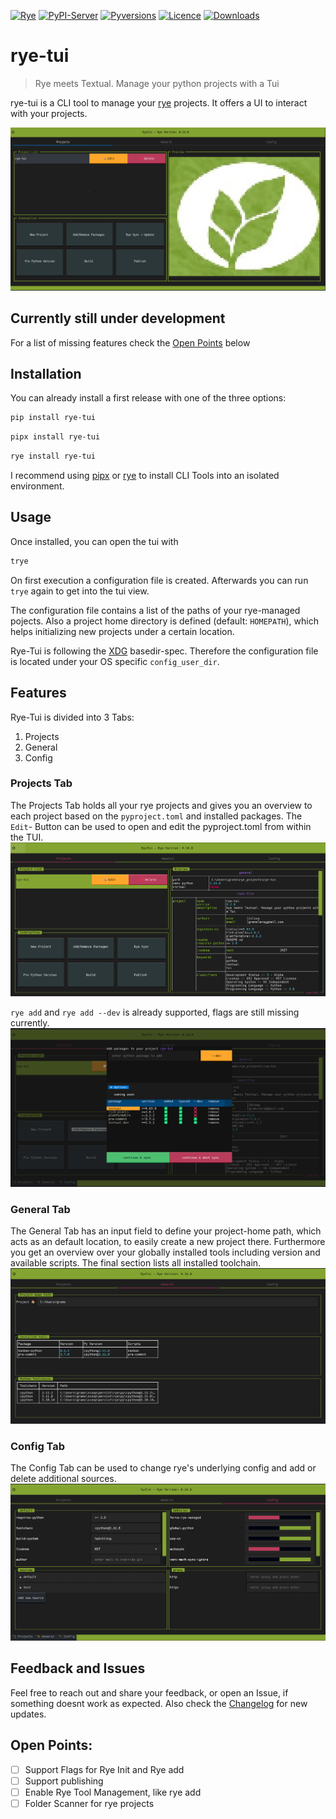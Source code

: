 
[![Rye](https://img.shields.io/endpoint?url=https://raw.githubusercontent.com/astral-sh/rye/main/artwork/badge.json)](https://rye-up.com)
[![PyPI-Server](https://img.shields.io/pypi/v/rye-tui.svg)](https://pypi.org/project/rye-tui/)
[![Pyversions](https://img.shields.io/pypi/pyversions/rye-tui.svg)](https://pypi.python.org/pypi/rye-tui)
[![Licence](https://img.shields.io/pypi/l/rye-tui.svg)](https://github.com/astral-sh/rye-tui/blob/main/LICENSE)
[![Downloads](https://static.pepy.tech/badge/rye-tui)](https://pepy.tech/project/rye-tui)

# rye-tui

> Rye meets Textual. Manage your python projects with a Tui

rye-tui is a CLI tool to manage your [rye] projects. It offers a UI to interact with your projects.

![header_image](https://raw.githubusercontent.com/Zaloog/rye-tui/main/images/image_rye_demo_preview.png)

## Currently still under development
For a list of missing features check the [Open Points](#open-points) below

## Installation

You can already install a first release with one of the three options:

```bash
pip install rye-tui
```

```bash
pipx install rye-tui
```

```bash
rye install rye-tui
```
I recommend using [pipx] or [rye] to install CLI Tools into an isolated environment.

## Usage

Once installed, you can open the tui with
```bash
trye
```

On first execution a configuration file is created. Afterwards you can run `trye` again to get into the tui view.

The configuration file contains a list of the paths of your rye-managed pojects.
Also a project home directory is defined (default: `HOMEPATH`), which helps initializing new projects under a certain location.

Rye-Tui is following the [XDG] basedir-spec. Therefore the configuration file is located under your OS specific `config_user_dir`.


## Features

Rye-Tui is divided into 3 Tabs:
1. Projects
2. General
3. Config

### Projects Tab
The Projects Tab holds all your rye projects and gives you an overview to each project based on the `pyproject.toml` and installed packages.
The `Edit`- Button can be used to open and edit the pyproject.toml from within the TUI. 
![project_image](https://raw.githubusercontent.com/Zaloog/rye-tui/main/images/image_rye_project.png)

`rye add` and  `rye add --dev` is already supported, flags are still missing currently.
![add_image](https://raw.githubusercontent.com/Zaloog/rye-tui/main/images/image_rye_add.png)

### General Tab
The General Tab has an input field to define your project-home path, which acts as an default location, to easily create a new project there.
Furthermore you get an overview over your globally installed tools including version and available scripts.
The final section lists all installed toolchain.
![general_image](https://raw.githubusercontent.com/Zaloog/rye-tui/main/images/image_rye_general.png)

### Config Tab
The Config Tab can be used to change rye's underlying config and add or delete additional sources.
![config_image](https://raw.githubusercontent.com/Zaloog/rye-tui/main/images/image_rye_config.png)

## Feedback and Issues
Feel free to reach out and share your feedback, or open an Issue, if something doesnt work as expected.
Also check the [Changelog](https://github.com/Zaloog/rye-tui/blob/main/CHANGELOG.md) for new updates.

## Open Points:
- [ ] Support Flags for Rye Init and Rye add
- [ ] Support publishing
- [ ] Enable Rye Tool Management, like rye add
- [ ] Folder Scanner for rye projects

[XDG]: https://specifications.freedesktop.org/basedir-spec/basedir-spec-latest.html
[platformdirs]: https://platformdirs.readthedocs.io/en/latest/
[textual]: https://textual.textualize.io
[pipx]: https://github.com/pypa/pipx
[rye]: https://rye-up.com
[PyPi]: https://pypi.org/project/rye-tui/
